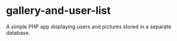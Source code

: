 # gallery-and-user-list
A simple PHP app displaying users and pictures stored in a separate database.
